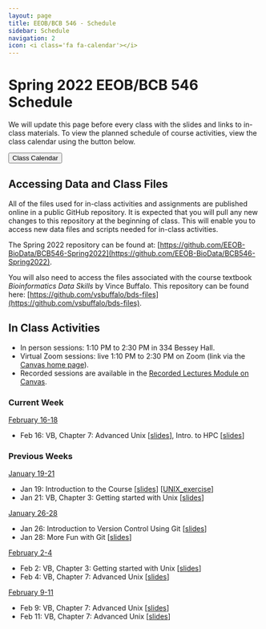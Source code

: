 ```yaml
---
layout: page
title: EEOB/BCB 546 - Schedule
sidebar: Schedule
navigation: 2
icon: <i class='fa fa-calendar'></i>
---
```


# Spring 2022 EEOB/BCB 546 Schedule

We will update this page before every class with the slides and links to in-class materials. To view the planned schedule of course activities, view the class calendar using the button below.

<a href="https://docs.google.com/spreadsheets/d/1TvUUkSHFgUm0TiEs5dXghUqxP-gdEvxs1jX_KYozsCE/edit?usp=sharing"><button type="button" class="btn btn-primary">Class Calendar</button></a>

## Accessing Data and Class Files

All of the files used for in-class activities and assignments are published online in a public GitHub repository. It is expected that you will pull any new changes to this repository at the beginning of class. This will enable you to access new data files and scripts needed for in-class activities.

The Spring 2022 repository can be found at: [https://github.com/EEOB-BioData/BCB546-Spring2022](https://github.com/EEOB-BioData/BCB546-Spring2022).

You will also need to access the files associated with the course textbook _Bioinformatics Data Skills_ by Vince Buffalo. This repository can be found here: [https://github.com/vsbuffalo/bds-files](https://github.com/vsbuffalo/bds-files).


## In Class Activities

* In person <i class="fas fa-users"></i> sessions: 1:10 PM to 2:30 PM in 334 Bessey Hall.
* Virtual <a href="https://canvas.iastate.edu/courses/89022"><i class="fas fa-video"></i></a> Zoom sessions: live 1:10 PM to 2:30 PM on Zoom (link via the [Canvas home page](https://canvas.iastate.edu/courses/89022)).
* Recorded <a href="https://canvas.iastate.edu/courses/89022/modules/565906"><i class="fas fa-play"></i></a> sessions are available in the [Recorded Lectures Module on Canvas](https://canvas.iastate.edu/courses/89022/modules/565906).


### Current Week
<!-- I think it'd be good to have the current week on top, so when starting a new week, please move
the previous week to the end and label it with the appropriate number -->

<u>February 16-18</u>


* Feb 16: VB, Chapter 7: Advanced Unix [[slides](slides/lecture_4-Feb-MBH.html)], Intro. to HPC [[slides](slides/lecture_11Sept-MBH.html)]



### Previous Weeks


<u>January 19-21</u>


* Jan 19: Introduction to the Course [[slides](slides/Week1_Lecture1.pdf)] [[UNIX_exercise](slides/Unix_Exercise_1.pdf)]
* Jan 21: VB, Chapter 3: Getting started with Unix [[slides](slides/lecture_21Jan-MBH.html)]

<u>January 26-28</u>

* Jan 26: Introduction to Version Control Using Git [[slides](slides/lecture_26Jan-TAH.html)]
* Jan 28: More Fun with Git [[slides](slides/lecture_28Jan-TAH.html)]

<u>February 2-4</u>


* Feb 2: VB, Chapter 3: Getting started with Unix [[slides](slides/lecture_21Jan-MBH.html)]
* Feb 4: VB, Chapter 7: Advanced Unix [[slides](slides/lecture_4-Feb-MBH.html)]

<u>February 9-11</u>


* Feb 9: VB, Chapter 7: Advanced Unix [[slides](slides/lecture_4-Feb-MBH.html)]
* Feb 11: VB, Chapter 7: Advanced Unix [[slides](slides/lecture_4-Feb-MBH.html)]


